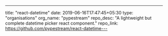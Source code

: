 ---
title: "react-datetime"
date: 2019-06-16T17:47:45+05:30
type: "organisations"
org_name: "pypestream"
repo_desc: "A lightweight but complete datetime picker react component."
repo_link: https://github.com/pypestream/react-datetime---